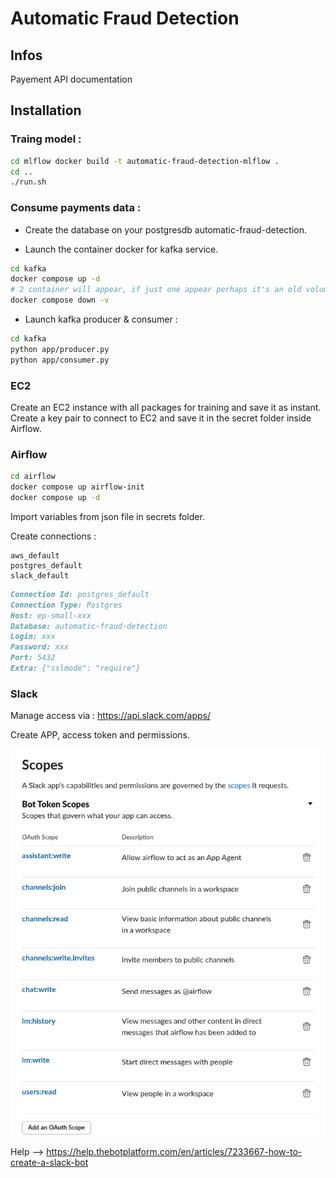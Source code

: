 # Automatic Fraud Detection

## Infos

Payement API documentation

## Installation

### Traing model :

```bash
cd mlflow docker build -t automatic-fraud-detection-mlflow .
cd ..
./run.sh
```

### Consume payments data :

- Create the database on your postgresdb automatic-fraud-detection.

- Launch the container docker for kafka service.

```bash
cd kafka
docker compose up -d
# 2 container will appear, if just one appear perhaps it's an old volume the problem, do :
docker compose down -v
```

- Launch kafka producer & consumer :

```bash
cd kafka
python app/producer.py
python app/consumer.py
```

### EC2

Create an EC2 instance with all packages for training and save it as instant.
Create a key pair to connect to EC2 and save it in the secret folder inside Airflow.

### Airflow

```bash
cd airflow
docker compose up airflow-init
docker compose up -d
```

Import variables from json file in secrets folder.

Create connections :

```
aws_default
postgres_default
slack_default
```

```markdown
Connection Id: postgres_default
Connection Type: Postgres
Host: ep-small-xxx
Database: automatic-fraud-detection
Login: xxx
Password: xxx
Port: 5432
Extra: {"sslmode": "require"}
```

### Slack

Manage access via : https://api.slack.com/apps/

Create APP, access token and permissions.

![alt text](slack1.png)

Help --> https://help.thebotplatform.com/en/articles/7233667-how-to-create-a-slack-bot
